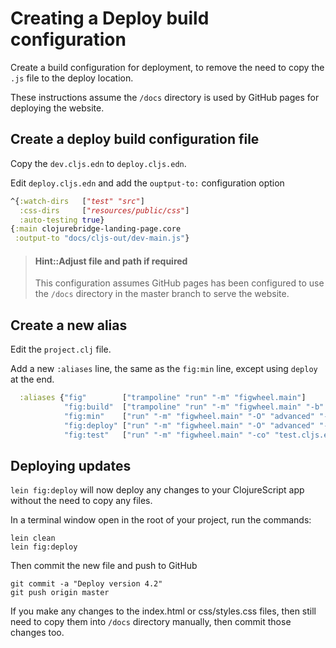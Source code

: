 # Creating a Deploy build configuration

Create a build configuration for deployment, to remove the need to copy the `.js` file to the deploy location.

These instructions assume the `/docs` directory is used by GitHub pages for deploying the website.

## Create a deploy build configuration file

Copy the `dev.cljs.edn` to `deploy.cljs.edn`.

Edit `deploy.cljs.edn` and add the `ouptput-to:` configuration option

```clojure
^{:watch-dirs   ["test" "src"]
  :css-dirs     ["resources/public/css"]
  :auto-testing true}
{:main clojurebridge-landing-page.core
 :output-to "docs/cljs-out/dev-main.js"}
```

> #### Hint::Adjust file and path if required
> This configuration assumes GitHub pages has been configured to use the `/docs` directory in the master branch to serve the website.


## Create a new alias

Edit the `project.clj` file.

Add a new `:aliases` line, the same as the `fig:min` line, except using `deploy` at the end.

```clojure
  :aliases {"fig"        ["trampoline" "run" "-m" "figwheel.main"]
            "fig:build"  ["trampoline" "run" "-m" "figwheel.main" "-b" "dev" "-r"]
            "fig:min"    ["run" "-m" "figwheel.main" "-O" "advanced" "-bo" "dev"]
            "fig:deploy" ["run" "-m" "figwheel.main" "-O" "advanced" "-bo" "deploy"]
            "fig:test"   ["run" "-m" "figwheel.main" "-co" "test.cljs.edn" "-m" juxt-edge.test-runner]}
```

## Deploying updates

`lein fig:deploy` will now deploy any changes to your ClojureScript app without the need to copy any files.

In a terminal window open in the root of your project, run the commands:

```shell
lein clean
lein fig:deploy
```

Then commit the new file and push to GitHub

```shell
git commit -a "Deploy version 4.2"
git push origin master
```

If you make any changes to the index.html or css/styles.css files, then still need to copy them into `/docs` directory manually, then commit those changes too.
